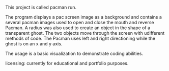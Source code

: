 This project is called pacman run.

The program displays a pac screen image as a background and contains a several pacman images used to open and close the mouth and reverse Pacman. A radius was also used to create an object in the shape of a transparent ghost. The two objects move through the screen with udifferent methods of code. The Pacman uses left and right directioning while the ghost is on an x and y axis.

The usage is a basic visualization to demonstrate coding abilities.

licensing: currently for educational and portfolio purposes. 